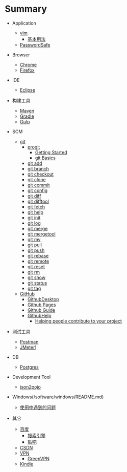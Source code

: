 # Summary

- Application
  - [vim](/software/vim/README.md)
    - [基本用法](/software/vim/vim.md)
  - [PasswordSafe](/software/passwordsafe/README.md)


- Browser
  - [Chrome](/software/chrome/README.md)
  - [Firefox](/software/firefox/README.md)


- IDE
  - [Eclipse](/software/eclipse/README.md)


- 构建工具
  - [Maven](/software/maven/README.md)
  - [Gradle](/software/gradle/README.md)
  - [Gulp](/software/gulp/README.md)


- SCM
  - [git](/software/git/README.md)
    - [progit](/software/git/progit/README.md)
      - [Getting Started](/software/git/progit/getting-started.md)
      - [git Basics](/software/git/progit/git-basics.md)
    - [git add](/software/git/add.md)
    - [git branch](/software/git/branch.md)
    - [git checkout](/software/git/checkout.md)
    - [git clone](/software/git/clone.md)
    - [git commit](/software/git/commit.md)
    - [git config](/software/git/config.md)
    - [git diff](/software/git/diff.md)
    - [git difftool](/software/git/difftool.md)
    - [git fetch](/software/git/fetch.md)
    - [git help](/software/git/help.md)
    - [git init](/software/git/init.md)
    - [git log](/software/git/log.md)
    - [git merge](/software/git/merge.md)
    - [git mergetool](/software/git/mergetool.md)
    - [git mv](/software/git/mv.md)
    - [git pull](/software/git/pull.md)
    - [git push](/software/git/push.md)
    - [git rebase](/software/git/rebase.md)
    - [git remote](/software/git/remote.md)
    - [git reset](/software/git/reset.md)
    - [git rm](/software/git/rm.md)
    - [git show](/software/git/show.md)
    - [git status](/software/git/status.md)
    - [git tag](/software/git/tag.md)
  - [GitHub](/software/github/README.md)
    - [GithubDesktop](/software/github/githubdesktop/README.md)
    - [Github Pages](/software/github/github-pages.md)
    - [Github Guide](/software/github/github-guide.md)
    - [GithubHelp](/software/github/github-help/README.md)
      - [Helping people contribute to your project](/software/github/github-help/contribute.md)


- 测试工具
  - [Postman](/software/postman/README.md)
  - [JMeter](/software/jmeter/README.md))


- DB
  - [Postgres](/software/postgres/README.md)


- Development Tool
  - [json2pojo](/software/json2pojo/README.md)


- Windows(/software/windows/README.md)
  - [使用中遇到的问题](/software/windows/usage.md)


- 其它
  - [百度](/software/baidu/README.md)
    - [搜索引擎](/software/baidu/se.md)
    - [贴吧](/software/baidu/tieba.md)
  - [CSDN](/software/csdn/README.md)
  - [VPN](/software/vpn/README.md)
    - [GreenVPN](/software/vpn/greenvpn.md)
  - [Kindle](/software/kindle/README.md)
